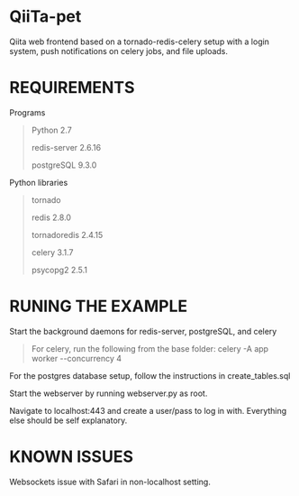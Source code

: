 QiiTa-pet
=================

Qiita web frontend based on a tornado-redis-celery setup with a login system, push notifications on celery jobs, and file uploads.

REQUIREMENTS
=================

Programs
> Python 2.7
>
> redis-server 2.6.16
>
> postgreSQL 9.3.0

Python libraries
> tornado
>
> redis 2.8.0
>
> tornadoredis 2.4.15
>
> celery 3.1.7
>
> psycopg2 2.5.1

RUNING THE EXAMPLE
=================
Start the background daemons for redis-server, postgreSQL, and celery
>For celery, run the following from the base folder: celery -A app worker --concurrency 4

For the postgres database setup, follow the instructions in create_tables.sql

Start the webserver by running webserver.py as root.

Navigate to localhost:443 and create a user/pass to log in with. Everything else should be self explanatory.

KNOWN ISSUES
=================
Websockets issue with Safari in non-localhost setting.
